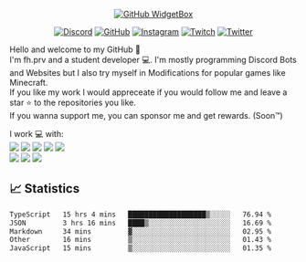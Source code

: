 <div align="center">

[![GitHub WidgetBox](https://github-widgetbox.vercel.app/api/profile?username=fh-prv&data=followers,repositories,stars,commits&theme=darkmode)](https://github.com/fh-prv/fh-prv)

</div>

<div align="center">

[![Discord](https://img.shields.io/badge/fh.prv-5865F2.svg?style=for-the-badge&logo=discord&logoColor=white)](https://discord.com/users/552232329259778058/)
[![GitHub](https://img.shields.io/badge/fh.prv-12100E.svg?style=for-the-badge&logo=github&logoColor=white)](https://github.com/fh-prv/)
[![Instagram](https://img.shields.io/badge/fh.prv-%23E4405F.svg?style=for-the-badge&logo=instagram&logoColor=white)](https://www.instagram.com/fh.prv/)
[![Twitch](https://img.shields.io/badge/fh.prv-6441A5.svg?style=for-the-badge&logo=twitch&logoColor=white)](https://www.twitch.tv/fh_prv)
[![Twitter](https://img.shields.io/badge/fh.prv-%231DA1F2.svg?style=for-the-badge&logo=twitter&logoColor=white)](https://www.twitter.com/fh_prv/)

</div>
<p align="justify">

Hello and welcome to my GitHub 👋
<br>
I'm fh.prv and a student developer 💻. I'm mostly programming Discord Bots and Websites but I also try myself in Modifications for popular games like Minecraft.
<br>
If you like my work I would appreceate if you would follow me and leave a star ⭐ to the repositories you like.
<br>
If you wanna support me, you can sponsor me and get rewards. (Soon™️)

</p>
<p align="left">
I work 💻 with:
<br>
<img src="https://img.shields.io/badge/Java-ed8b00?style=for-the-badge&logo=java&logoColor=white"/>
<img src="https://img.shields.io/badge/JavaScript-f7df1e?style=for-the-badge&logo=javascript&logoColor=white"/>
<img src="https://img.shields.io/badge/TypeScript-007acc?style=for-the-badge&logo=typescript&logoColor=white"/>
<img src="https://img.shields.io/badge/HTML5-e34f26?style=for-the-badge&logo=html5&logoColor=white"/> 
<img src="https://img.shields.io/badge/CSS-264de4?&style=for-the-badge&logo=css3&logoColor=white"/>
<br>
<img src="https://img.shields.io/badge/GitHub-333?style=for-the-badge&logo=github&logoColor=white"/>
<img src="https://img.shields.io/badge/NodeJS-215732?style=for-the-badge&logo=node.js&logoColor=white"/>
<img src="https://img.shields.io/badge/Visual_Studio_Code-0078d7?style=for-the-badge&logo=visualstudiocode&logoColor=white"/>
</p>

## 📈 Statistics

<!--START_SECTION:waka-->

```txt
TypeScript   15 hrs 4 mins   ███████████████████▒░░░░░   76.94 %
JSON         3 hrs 16 mins   ████▒░░░░░░░░░░░░░░░░░░░░   16.69 %
Markdown     34 mins         ▓░░░░░░░░░░░░░░░░░░░░░░░░   02.95 %
Other        16 mins         ▒░░░░░░░░░░░░░░░░░░░░░░░░   01.43 %
JavaScript   15 mins         ▒░░░░░░░░░░░░░░░░░░░░░░░░   01.35 %
```

<!--END_SECTION:waka-->
